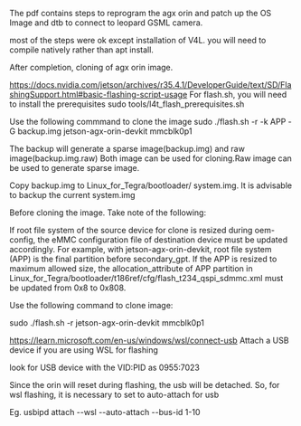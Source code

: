 The pdf contains steps to reprogram the agx orin and patch up the OS Image and dtb to connect to leopard GSML camera.

most of the steps were ok except installation of V4L. you will need to compile natively rather than apt install.

After completion, cloning of agx orin image.

https://docs.nvidia.com/jetson/archives/r35.4.1/DeveloperGuide/text/SD/FlashingSupport.html#basic-flashing-script-usage
For flash.sh, you will need to install the prerequisites
sudo tools/l4t_flash_prerequisites.sh

Use the following commmand to clone the image
sudo ./flash.sh -r -k APP -G backup.img jetson-agx-orin-devkit mmcblk0p1

The backup will generate a sparse image(backup.img) and raw image(backup.img.raw)
Both image can be used for cloning.Raw image can be used to generate sparse image.

Copy backup.img to Linux_for_Tegra/bootloader/ system.img. It is advisable to backup the current system.img

Before cloning the image. Take note of the following:

If root file system of the source device for clone is resized during oem-config, the eMMC configuration file of destination device must be updated accordingly.
For example, with jetson-agx-orin-devkit, root file system (APP) is the final partition before secondary_gpt. If the APP is resized to maximum allowed size,
the allocation_attribute of APP partition in Linux_for_Tegra/bootloader/t186ref/cfg/flash_t234_qspi_sdmmc.xml must be updated from 0x8 to 0x808.

Use the following command to clone image:

sudo ./flash.sh -r jetson-agx-orin-devkit mmcblk0p1

https://learn.microsoft.com/en-us/windows/wsl/connect-usb
Attach a USB device if you are using WSL for flashing

look for USB device with the VID:PID as 0955:7023

Since the orin will reset during flashing, the usb will be detached. So, for wsl flashing, it is necessary to set to auto-attach for usb

Eg. usbipd attach --wsl --auto-attach --bus-id 1-10


